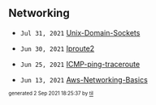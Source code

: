 ## Networking


* <code>Jul 31, 2021</code> [Unix-Domain-Sockets](2021-07-31T08-33-41-unix-domain-sockets.md)

* <code>Jun 30, 2021</code> [Iproute2](2021-06-30T22-19-01-iproute2.md)
* <code>Jun 25, 2021</code> [ICMP-ping-traceroute](2021-06-25T08-50-54-icmp-ping-traceroute.md)
* <code>Jun 13, 2021</code> [Aws-Networking-Basics](2021-06-13T00-16-29-aws-networking-basics.md)

<sup><sub>generated 2 Sep 2021 18:25:37 by <a href='https://github.com/senorprogrammer/til'>til</a></sub></sup>
